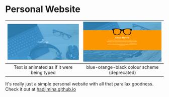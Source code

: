 # Personal Website

| ![Overview](https://raw.githubusercontent.com/Hadjimina/hadjimina.github.io/master/img/screen1.png)  | ![Timeline](https://raw.githubusercontent.com/Hadjimina/hadjimina.github.io/master/img/screen2.png) | 
|:---:|:---:|
| Text is animated as if it were being typed| blue-orange-black colour scheme (deprecated) | 

It's really just a simple personal website with all that parallax goodness.
Check it out at [hadjimina.github.io](http://hadjimina.github.io)
